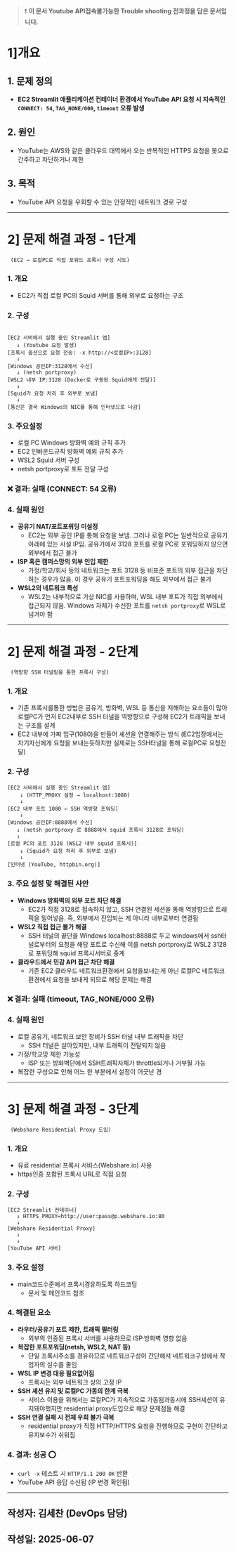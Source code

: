 > ❗ **이 문서 Youtube API접속불가능한 Trouble shooting 전과정을 담은 문서입니다.**
> 

# 1]개요

## 1. 문제 정의

- **EC2 Streamlit 애플리케이션 컨테이너 환경에서 YouTube API 요청 시 지속적인 `CONNECT: 54`, `TAG_NONE/000`, `timeout` 오류 발생**

## 2. 원인

- YouTube는 AWS와 같은 클라우드 대역에서 오는 반복적인 HTTPS 요청을 봇으로 간주하고 차단하거나 제한

## 3. 목적

- YouTube API 요청을 우회할 수 있는 안정적인 네트워크 경로 구성

---

# 2] 문제 해결 과정 - 1단계 
     (EC2 → 로컬PC로 직접 포워드 프록시 구성 시도)

### 1. 개요

- EC2가 직접 로컬 PC의 Squid 서버를 통해 외부로 요청하는 구조

### 2. 구성

```

[EC2 서버에서 실행 중인 Streamlit 앱]
   ↓ (Youtube 요청 발생)
[프록시 옵션으로 요청 전송: -x http://<로컬IP>:3128]
   ↓
[Windows 공인IP:3128에서 수신]
   ↓ (netsh portproxy)
[WSL2 내부 IP:3128 (Docker로 구동된 Squid에게 전달)]
   ↓
[Squid가 요청 처리 후 외부로 보냄]
   ↓
[통신은 결국 Windows의 NIC를 통해 인터넷으로 나감]
```

### 3. 주요설정

- 로컬 PC Windows 방화벽 예외 규칙 추가
- EC2 인바운드규칙 방화벽 예외 규칙 추가
- WSL2 Squid 서버 구성
- netsh portproxy로 포트 전달 구성

### ❌ **결과: 실패 (CONNECT: 54 오류)**

### 4. 실패 원인

- **공유기 NAT/포트포워딩 미설정**
    - EC2는 외부 공인 IP를 통해 요청을 보냄. 그러나 로컬 PC는 일반적으로 공유기 아래에 있는 사설 IP임. 공유기에서 3128 포트를 로컬 PC로 포워딩하지 않으면 외부에서 접근 불가
- **ISP 혹은 캠퍼스망의 외부 인입 제한**
    - 가정/학교/회사 등의 네트워크는 포트 3128 등 비표준 포트의 외부 접근을 차단하는 경우가 많음. 이 경우 공유기 포트포워딩을 해도 외부에서 접근 불가
- **WSL2의 네트워크 특성**
    - WSL2는 내부적으로 가상 NIC를 사용하며, WSL 내부 포트가 직접 외부에서 접근되지 않음. Windows 자체가 수신한 포트를 `netsh portproxy`로 WSL로 넘겨야 함

---

# 2] 문제 해결 과정 - 2단계 
     (역방향 SSH 터널링을 통한 프록시 구성)

### 1. 개요

- 기존 프록시를통한 방법은 공유기, 방화벽, WSL 등 통신을 저해하는 요소들이 많아 
로컬PC가 먼저 EC2내부로 SSH 터널을 역방향으로 구성해 EC2가 트래픽을 보내는 구조를 설계
- EC2 내부에 가짜 입구(1080)을 만들어 셰션을 연결해주는 방식
(EC2입장에서는 자기자신에게 요청을 보내는듯하지만 실제로는 SSH터널을 통해 로컬PC로 요청전달)

 

### 2. 구성

```
[EC2 서버에서 실행 중인 Streamlit 앱]
    ↓ (HTTP_PROXY 설정 → localhost:1080)
    ↓ 
[EC2 내부 포트 1080 ← SSH 역방향 포워딩]
    ↓
[Windows 공인IP:8888에서 수신]
   ↓ (netsh portproxy 로 8888에서 squid 프록시 3128로 포워딩)
   ↓ 
[로컬 PC의 포트 3128 (WSL2 내부 squid 프록시)]
    ↓ (Squid가 요청 처리 후 외부로 보냄)
    ↓ 
[인터넷 (YouTube, httpbin.org)]
```

### 3. 주요 설정 맟 해결된 사안

- **Windows 방화벽의 외부 포트 차단 해결**
    - EC2가 직접 3128로 접속하지 않고, SSH 연결된 세션을 통해 역방향으로 트래픽을 밀어넣음. 즉, 외부에서 진입되는 게 아니라 내부로부터 연결됨
- **WSL2 직접 접근 불가 해결**
    - SSH 터널의 끝단을 Windows localhost:8888로 두고 windows에서 ssh터널로부터의 요청을 해당 포트로 수신해 이를 netsh portproxy로 WSL2 3128로 포워딩해 squid 프록시서버로 중계
- **클라우드에서 민감 API 접근 차단 해결**
    - 기존 EC2 클라우드 네트워크환경에서 요청을보내는게 아닌 로컬PC 네트워크환경에서 요청을 보내게 되므로 해당 문제는 해결

### ❌ 결과: 실패 (timeout, TAG_NONE/000 오류)

### 4. 실패 원인

- 로컬 공유기, 네트워크 보안 장비가 SSH 터널 내부 트래픽을 차단
    - SSH 터널은 살아있지만, 내부 트래픽이 전달되지 않음
- 가정/학교망 제한 가능성
    - ISP 또는 방화벽단에서 SSH트래픽자체가 throttle되거나 거부될 가능
- 복잡한 구성으로 인해 어느 한 부분에서 설정이 어긋난 경

---

# 3] 문제 해결 과정 - 3단계 
     (Webshare Residential Proxy 도입)

### 1. 개요

- 유료 residential 프록시 서비스(Webshare.io) 사용
- https인증 포함된 프록시 URL로 직접 요청

### 2. 구성

```
[EC2 Streamlit 컨테이너]
   ↓ HTTPS_PROXY=http://user:pass@p.webshare.io:80
   ↓
[Webshare Residential Proxy]
   ↓
   ↓
[YouTube API 서버]
```

### 3. 주요 설정

- main코드수준에서 프록시경유하도록 하드코딩
    - 문서 및 메인코드 참조

### 4. 해결된 요소

- **라우터/공유기 포트 제한, 트래픽 필터링**
    - 외부의 인증된 프록시 서버를 사용하므로 ISP·방화벽 영향 없음
- **복잡한 포트포워딩(netsh, WSL2, NAT 등)**
    - 단일 프록시주소를 경유하므로 네트워크구성이 간단해져 네트워크구성에서 작업자의 실수를 줄임
- **WSL IP 변경 대응 필요없어짐**
    - 프록시는 외부 네트워크 상의 고정 IP
- **SSH 셰션 유지 및 로컬PC 가동의 한계 극복**
    - 서비스 이용을 위해서는 로컬PC가 지속적으로 가동됨과동시에 SSH셰션이 유지돼야했지만 residential proxy도입으로 해당 문제점들 해결
- **SSH 연결 실패 시 전체 우회 불가 극복**
    - residential proxy가 직접 HTTP/HTTPS 요청을 진행하므로 구현이 간단하고 유지보수가 쉬워짐

### 4. 결과: 성공 ⭕

- `curl -x` 테스트 시 `HTTP/1.1 200 OK` 반환
- YouTube API 응답 수신됨 (IP 변경 확인됨)

---

## 작성자: 김세찬 (DevOps 담당)

## 작성일: 2025-06-07